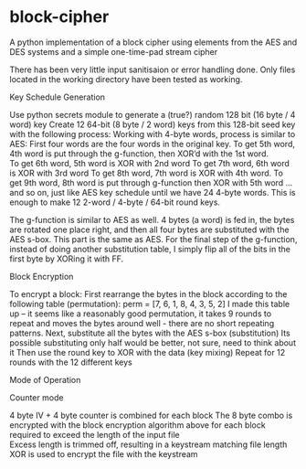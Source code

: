 # block-cipher

A python implementation of a block cipher using elements from the AES and DES systems and a simple one-time-pad stream cipher

There has been very little input sanitisaion or error handling done. Only files located in the working directory have been tested as working.

Key Schedule Generation 

Use python secrets module to generate a (true?) random 128 bit (16 byte / 4 word) key 
Create 12 64-bit (8 byte / 2 word) keys from this 128-bit seed key with the following process: 
Working with 4-byte words, process is similar to AES: 
First four words are the four words in the original key. 
To get 5th word, 4th word is put through the g-function, then XOR’d with the 1st word.  
To get 6th word, 5th word is XOR with 2nd word 
To get 7th word, 6th word is XOR with 3rd word 
To get 8th word, 7th word is XOR with 4th word. 
To get 9th word, 8th word is put through g-function then XOR with 5th word 
… and so on, just like AES key schedule until we have 24 4-byte words. 
This is enough to make 12 2-word / 4-byte / 64-bit round keys. 
 
The g-function is similar to AES as well. 4 bytes (a word) is fed in, the bytes are rotated one place right, and then all four bytes are substituted with the AES s-box. This part is the same as AES. For the final step of the g-function, instead of doing another substitution table, I simply flip all of the bits in the first byte by XORing it with FF. 

Block Encryption 

To encrypt a block: 
First rearrange the bytes in the block according to the following table (permutation): 
perm = [7, 6, 1, 8, 4, 3, 5, 2]
I made this table up – it seems like a reasonably good permutation, it takes 9 rounds to repeat and moves the bytes around well - there are no short repeating patterns.
Next, substitute all the bytes with the AES s-box (substitution) 
Its possible substituting only half would be better, not sure, need to think about it 
Then use the round key to XOR with the data (key mixing) 
Repeat for 12 rounds with the 12 different keys 

Mode of Operation 

Counter mode 

4 byte IV + 4 byte counter is combined for each block 
The 8 byte combo is encrypted with the block encryption algorithm above for each block required to exceed the length of the input file  
Excess length is trimmed off, resulting in a keystream matching file length 
XOR is used to encrypt the file with the keystream 
